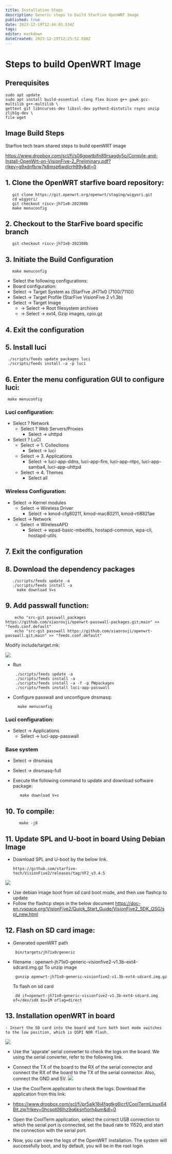 ```yaml
---
title: Installation Steps
description: Generic steps to build StarFive OpenWRT Image
published: true
date: 2023-12-19T12:44:03.534Z
tags: 
editor: markdown
dateCreated: 2023-12-19T12:25:52.938Z
---
```


# Steps to build OpenWRT Image
## Prerequisites

    sudo apt update
    sudo apt install build-essential clang flex bison g++ gawk gcc-multilib g++-multilib \
    gettext git libncurses-dev libssl-dev python3-distutils rsync unzip zlib1g-dev \
    file wget

## Image Build Steps
Starfive tech team shared steps to build openWRT image 

https://www.dropbox.com/scl/fi/s06gpwtbifn89rsagdy5o/Compile-and-Install-OpenWrt-on-VisionFive-2_Preliminary.pdf?rlkey=g9xdnfbrw7k8msp6wdlcrh99y&dl=0

## 1. Clone the OpenWRT starfive board repository:
       git clone https://git.openwrt.org/openwrt/staging/wigyori.git
       cd wigyori/
       git checkout riscv-jh71x0-202308b
       make menuconfig
## 2. Checkout to the StarFive board specific branch
       git checkout riscv-jh71x0-202308b
## 3. Initiate the Build Configuration
       make menuconfig

- Select the following configurations:
- Board configuration:
- Select -> Target System as (StarFive JH71x0 (7100/7110))
- Select -> Target Profile (StarFive VisionFive 2 v1.3b)
- Select -> Target Image 
  - -> Select -> Root filesystem archives
  - -> Select -> ext4, Gzip images, cpio.gz
## 4. Exit the configuration 
## 5. Install luci
     ./scripts/feeds update packages luci
     ./scripts/feeds install -a -p luci
## 6. Enter the menu configuration GUI to configure luci:
     make menuconfig
###  Luci configuration:
  - Select ? Network
    - Select ? Web Servers/Proxies
      - Select -> uhttpd
  - Select ? LuCI
    - Select -> 1. Collections
      - Select -> luci
    - Select -> 3. Applications
      - Select -> luci-app-ddns, luci-app-fire, luci-app-ntpc, luci-app-samba4, luci-app-uhttpd
    - Select -> 4. Themes
      - Select all
### Wireless Configuration:
  - Select -> Kernel modules
    - Select -> Wireless Driver
      - Select -> kmod-cfg80211, kmod-mac80211, kmod-rtl8821ae
   - Select -> Network
     - Select -> WirelessAPD
        - Select -> wpad-basic-mbedtls, hostapd-common, wpa-cli, hostapd-utils
## 7. Exit the configuration 
## 8. Download the dependency packages
       ./scripts/feeds update -a
       ./scripts/feeds install -a
         make download V=s
## 9. Add passwall function:
        echo "src-git passwall_packages https://github.com/xiaorouji/openwrt-passwall-packages.git;main" >> "feeds.conf.default"
        echo "src-git passwall https://github.com/xiaorouji/openwrt-passwall.git;main" >> "feeds.conf.default"
Modify include/target.mk:
        
![](https://paper-attachments.dropboxusercontent.com/s_5F0001FEBC3908E38B9A03266DC1F4B0F3C06C977965A8108FDC989461150BE5_1702546651242_image.png)

- Run

       ./scripts/feeds update -a
       ./scripts/feeds install -a
       ./scripts/feeds install -a -f -p PWpackages
       ./scripts/feeds install luci-app-passwall
- Configure passwall and unconfigure dnsmasq:

        make menuconfig

### Luci configuration:
   - Select -> Applications
     - Select ->  luci-app-passwall
### Base system
- Select -> dnsmasq
- Select -> dnsmasq-full
- Execute the following command to update and download software package:

         make download V=s
## 10. To compile:

          make -j8
## 11.  Update SPL and U-boot in board Using Debian Image 
-  Download  SPL and U-boot by the  below link.

       https://github.com/starfive-tech/VisionFive2/releases/tag/VF2_v3.4.5
     
![](https://paper-attachments.dropboxusercontent.com/s_99C54FDEE4AD8B70FC830657C7CCF9E4F48149BB8987BB12E8A052786A5C0488_1696525839217_file.png)

- Use debian image boot from sd card boot mode, and then use flashcp to update
- Follow the flashcp steps in the below document
        https://doc-en.rvspace.org/VisionFive2/Quick_Start_Guide/VisionFive2_SDK_QSG/spl_new.html
## 12. Flash on SD card image:
- Generated openWRT path

       bin/targets/jh71x0/generic
- filename : openwrt-jh71x0-generic-visionfive2-v1.3b-ext4-sdcard.img.gz
    To unzip image

       gunzip openwrt-jh71x0-generic-visionfive2-v1.3b-ext4-sdcard.img.gz
    To flash on sd card

       dd if=openwrt-jh71x0-generic-visionfive2-v1.3b-ext4-sdcard.img of=/dev/sdX bs=1M oflag=direct


## 13. Installation openWRT in board
    - Insert the SD card into the board and turn both boot mode switches to the low position, which is QSPI NOR flash.
    
![](https://paper-attachments.dropboxusercontent.com/s_5F0001FEBC3908E38B9A03266DC1F4B0F3C06C977965A8108FDC989461150BE5_1702550073370_image.png)

- Use the 'apprate' serial converter to check the logs on the board. We using the serial converter, refer to the following link.
- Connect the TX of the board to the RX of the serial connector and connect the RX of the board to the TX of the serial connector. Also, connect the GND and 5V.
![](https://paper-attachments.dropboxusercontent.com/s_5F0001FEBC3908E38B9A03266DC1F4B0F3C06C977965A8108FDC989461150BE5_1702551024869_file.png)

- Use the CoolTerm application to check the logs. Download the application from this link:  
- https://www.dropbox.com/scl/fi/pr5alk18i4fqgtkg6icrf/CoolTermLinux64Bit.zip?rlkey=0hcppt06lhz9q6ksnfiorh4um&dl=0
- Open the CoolTerm application, select the correct USB connection to which the serial port is connected, set the baud rate to 11520, and start the connection with the serial port.
- Now, you can view the logs of the OpenWRT installation. The system will successfully boot, and by default, you will be in the root login.
